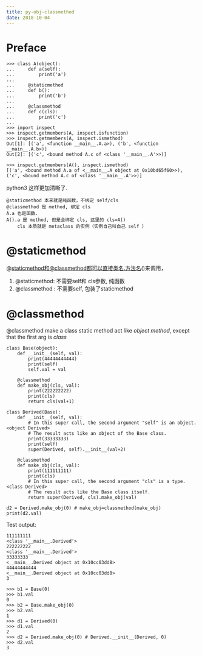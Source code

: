 ```yaml
---
title: py-obj-classmethod
date: 2018-10-04
---
```

# Preface
    >>> class A(object):
    ...     def a(self):
    ...         print('a')
    ...
    ...     @staticmethod
    ...     def b():
    ...         print('b')
    ...
    ...     @classmethod
    ...     def c(cls):
    ...         print('c')
    ...
    >>> import inspect
    >>> inspect.getmembers(A, inspect.isfunction)
    >>> inspect.getmembers(A, inspect.ismethod)
    Out[1]: [('a', <function __main__.A.a>), ('b', <function __main__.A.b>)]
    Out[2]: [('c', <bound method A.c of <class '__main__.A'>>)]

    >>> inspect.getmembers(A(), inspect.ismethod)
    [('a', <bound method A.a of <__main__.A object at 0x10bd65f60>>),
    ('c', <bound method A.c of <class '__main__.A'>>)]

python3 这样更加清晰了. 

    @staticmethod 本来就是纯函数，不绑定 self/cls 
    @classmethod 是 method, 绑定 cls 
    A.a 也是函数. 
    A().a 是 method, 但是会绑定 cls, 这里的 cls=A() 
        cls 本质就是 metaclass 的实例（实例自己叫自己 self ）

# @staticmethod
@staticmethod和@classmethod都可以直接类名.方法名()来调用，

1. @staticmethod: 不需要self和 cls参数, 纯函数
2. @classmethod : 不需要self, 包装了staticmethod

# @classmethod
@classmethod make a class static method act like *object method*, except that the first arg is *class*

```
class Base(object):
    def __init__(self, val):
        print(44444444444)
        print(self)
        self.val = val

    @classmethod
    def make_obj(cls, val):
        print(222222222)
        print(cls)
        return cls(val+1)

class Derived(Base):
    def __init__(self, val):
        # In this super call, the second argument "self" is an object. <object Derived>
        # The result acts like an object of the Base class.
        print(33333333)
        print(self)
        super(Derived, self).__init__(val+2)

    @classmethod
    def make_obj(cls, val):
        print(111111111)
        print(cls)
        # In this super call, the second argument "cls" is a type. <class Derived>
        # The result acts like the Base class itself.
        return super(Derived, cls).make_obj(val)

d2 = Derived.make_obj(0) # make_obj=classmethod(make_obj)
print(d2.val)
```

Test output:

```
111111111
<class '__main__.Derived'>
222222222
<class '__main__.Derived'>
33333333
<__main__.Derived object at 0x10cc03dd8>
44444444444
<__main__.Derived object at 0x10cc03dd8>
3
```

    >>> b1 = Base(0)
    >>> b1.val
    0
    >>> b2 = Base.make_obj(0)
    >>> b2.val
    1
    >>> d1 = Derived(0)
    >>> d1.val
    2
    >>> d2 = Derived.make_obj(0) # Derived.__init__(Derived, 0)
    >>> d2.val
    3